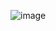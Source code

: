 ![image](https://user-images.githubusercontent.com/61120034/153698083-718a48b0-6454-4096-90b8-80020d8b5092.jpeg)
